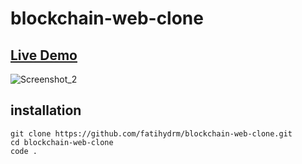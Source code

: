 # blockchain-web-clone

## [Live Demo](https://blockchain-web-clone.netlify.app/)

![Screenshot_2](https://user-images.githubusercontent.com/20463385/173453535-a76bb28e-a825-4535-8986-80e7aadedfcd.png)


## installation
```
git clone https://github.com/fatihydrm/blockchain-web-clone.git
cd blockchain-web-clone
code .
```
